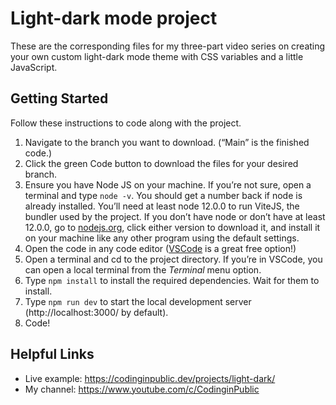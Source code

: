 # Light-dark mode project

These are the corresponding files for my three-part video series on creating your own custom light-dark mode theme with CSS variables and a little JavaScript.

## Getting Started
Follow these instructions to code along with the project.

1. Navigate to the branch you want to download. (“Main” is the finished code.)
2. Click the green Code button to download the files for your desired branch.
3. Ensure you have Node JS on your machine. If you’re not sure, open a terminal and type `node -v`. You should get a number back if node is already installed. You’ll need at least node 12.0.0 to run ViteJS, the bundler used by the project. If you don’t have node or don’t have at least 12.0.0, go to [nodejs.org](https://nodejs.org), click either version to download it, and install it on your machine like any other program using the default settings. 
4. Open the code in any code editor ([VSCode](https://code.visualstudio.com/) is a great free option!)
5. Open a terminal and cd to the project directory. If you’re in VSCode, you can open a local terminal from the *Terminal* menu option.
6. Type `npm install` to install the required dependencies. Wait for them to install.
7. Type `npm run dev` to start the local development server (http://localhost:3000/ by default). 
8. Code! 

## Helpful Links
- Live example: https://codinginpublic.dev/projects/light-dark/
- My channel: https://www.youtube.com/c/CodinginPublic
